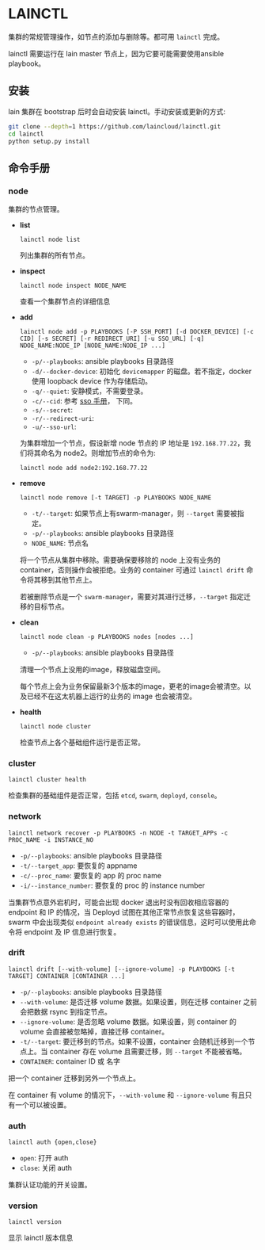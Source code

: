 # LAINCTL

集群的常规管理操作，如节点的添加与删除等。都可用 `lainctl` 完成。

lainctl 需要运行在 lain master 节点上，因为它要可能需要使用ansible playbook。


## 安装

lain 集群在 bootstrap 后时会自动安装 lainctl。手动安装或更新的方式:

```sh
git clone --depth=1 https://github.com/laincloud/lainctl.git
cd lainctl
python setup.py install
```


## 命令手册

### node

集群的节点管理。

- **list**

  `lainctl node list`

  列出集群的所有节点。

- **inspect**

  `lainctl node inspect NODE_NAME`

  查看一个集群节点的详细信息

- **add**

  `lainctl node add -p PLAYBOOKS [-P SSH_PORT] [-d DOCKER_DEVICE] [-c CID] [-s SECRET] [-r REDIRECT_URI] [-u SSO_URL] [-q] NDOE_NAME:NODE_IP [NODE_NAME:NODE_IP ...]`

  - `-p/--playbooks`: ansible playbooks 目录路径
  - `-d/--docker-device`: 初始化 `devicemapper` 的磁盘。若不指定，docker 使用 loopback device 作为存储启动。
  - `-q/--quiet`: 安静模式，不需要登录。
  - `-c/--cid`: 参考 [sso 手册](../usermanual/sso.html#应用注册)， 下同。
  - `-s/--secret`:
  - `-r/--redirect-uri`:
  - `-u/--sso-url`:

  为集群增加一个节点，假设新增 node 节点的 IP 地址是 `192.168.77.22`，我们将其命名为 node2。则增加节点的命令为:

  ```sh
  lainctl node add node2:192.168.77.22
  ```

- **remove**

  `lainctl node remove [-t TARGET] -p PLAYBOOKS NODE_NAME`

  - `-t/--target`: 如果节点上有swarm-manager，则 `--target` 需要被指定。
  - `-p/--playbooks`: ansible playbooks 目录路径
  - `NODE_NAME`: 节点名

  将一个节点从集群中移除。需要确保要移除的 node 上没有业务的 container，否则操作会被拒绝。业务的 container 可通过 `lainctl drift` 命令将其移到其他节点上。

  若被删除节点是一个 `swarm-manager`，需要对其进行迁移，`--target` 指定迁移的目标节点。

- **clean**

  `lainctl node clean -p PLAYBOOKS nodes [nodes ...]`

  - `-p/--playbooks`: ansible playbooks 目录路径

  清理一个节点上没用的image，释放磁盘空间。

  每个节点上会为业务保留最新3个版本的image，更老的image会被清空。以及已经不在这太机器上运行的业务的 image 也会被清空。


- **health**

  `lainctl node cluster`

  检查节点上各个基础组件运行是否正常。

### cluster

  `lainctl cluster health`

  检查集群的基础组件是否正常，包括 `etcd`, `swarm`, `deployd`, `console`。

### network

  `lainctl network recover -p PLAYBOOKS -n NODE -t TARGET_APPs -c PROC_NAME -i INSTANCE_NO`

  - `-p/--playbooks`: ansible playbooks 目录路径
  - `-t/--target_app`: 要恢复的 appname
  - `-c/--proc_name`: 要恢复的 app 的 proc name
  - `-i/--instance_number`: 要恢复的 proc 的 instance number

  当集群节点意外宕机时，可能会出现 docker 退出时没有回收相应容器的 endpoint 和 IP 的情况，当 Deployd 试图在其他正常节点恢复这些容器时，swarm 中会出现类似 `endpoint already exists` 的错误信息，这时可以使用此命令将 endpoint 及 IP 信息进行恢复。

### drift

  `lainctl drift [--with-volume] [--ignore-volume] -p PLAYBOOKS [-t TARGET] CONTAINER [CONTAINER ...]`

  - `-p/--playbooks`: ansible playbooks 目录路径
  - `--with-volume`: 是否迁移 volume 数据。如果设置，则在迁移 container 之前会把数据 rsync 到指定节点。
  - `--ignore-volume`: 是否忽略 volume 数据。如果设置，则 container 的 volume 会直接被忽略掉，直接迁移 container。
  - `-t/--target`: 要迁移到的节点。如果不设置，container 会随机迁移到一个节点上。当 container 存在 volume 且需要迁移，则 `--target` 不能被省略。
  - `CONTAINER`: container ID 或 名字


  把一个 container 迁移到另外一个节点上。

  在 container 有 volume 的情况下，`--with-volume` 和 `--ignore-volume` 有且只有一个可以被设置。

### auth

  `lainctl auth {open,close}`

  - `open`: 打开 auth
  - `close`: 关闭 auth


  集群认证功能的开关设置。

### version

  `lainctl version`

  显示 lainctl 版本信息

